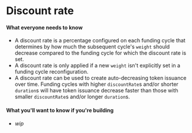 # Discount rate

#### What everyone needs to know

* A discount rate is a percentage configured on each funding cycle that determines by how much the subsequent cycle's `weight` should decrease compared to the funding cycle for which the discount rate is set.
* A discount rate is only applied if a new `weight` isn't explicitly set in a funding cycle reconfiguration.
* A discount rate can be used to create auto-decreasing token issuance over time. Funding cycles with higher `discountRate`s and/or shorter `duration`s will have token issuance decrease faster than those with smaller `discountRate`s and/or longer `duration`s.

#### What you'll want to know if you're building

* _wip_
